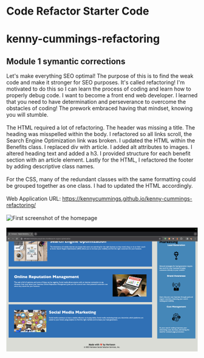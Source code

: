# Code Refactor Starter Code
# kenny-cummings-refactoring
## Module 1 symantic corrections
Let's make everything SEO optimal! The purpose of this is to find the weak code and make it stronger for SEO purposes. It's called refactoring! I'm motivated to do this so I can learn the process of coding and learn how to properly debug code. I want to become a front end web developer. I learned that you need to have determination and perseverance to overcome the obstacles of coding! The prework embraced having that mindset, knowing you will stumble.
<br>
<br>
The HTML required a lot of refactoring. The header was missing a title. The heading was misspelled within the body. I refactored so all links scroll, the Search Engine Optimization link was broken. I updated the HTML within the Benefits class. I replaced div with article. I added alt attributes to images. I altered heading text and added a h3. I provided structure for each benefit section with an article element. Lastly for the HTML, I refactored the footer by adding descriptive class names.
<br>
<br>
For the CSS, many of the redundant classes with the same formatting could be grouped together as one class. I had to updated the HTML accordingly.
<br>
<br>
Web Application URL: https://kennycummings.github.io/kenny-cummings-refactoring/
<br>
<br>
<img src="./assets/images/homepage-1.png" alt="First screenshot of the homepage">
<br>
<br>
<img src="./assets/images/homepage-2.png" alt="Second screenshot of the homepage">